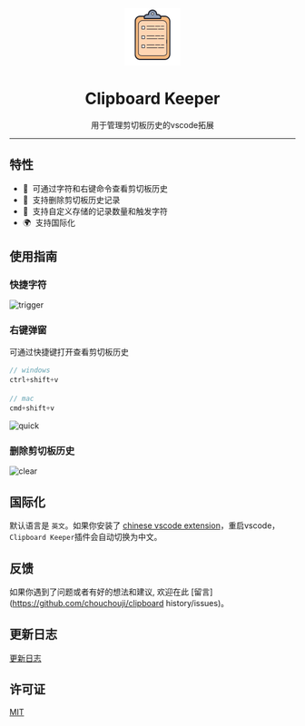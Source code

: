 <div align="center">
  <img src="./resources/logo.png" alt="logo" />
  <h1>Clipboard Keeper</h1>
  <p>用于管理剪切板历史的vscode拓展</p>
</div>

---

## 特性

- 📝 &nbsp;可通过字符和右键命令查看剪切板历史
- 📖 &nbsp;支持删除剪切板历史记录
- 🌈 &nbsp;支持自定义存储的记录数量和触发字符
- 🌍 &nbsp;支持国际化

## 使用指南

### 快捷字符

![trigger](https://github.com/user-attachments/assets/23302898-708f-48a9-a238-96f9e8780e91)

### 右键弹窗

可通过快捷键打开查看剪切板历史

```js
// windows
ctrl+shift+v

// mac
cmd+shift+v
```

![quick](https://github.com/user-attachments/assets/b03425f6-2bd7-4976-bfe4-5570cd37a2fd)

### 删除剪切板历史

![clear](https://github.com/user-attachments/assets/79dff44c-22e4-4fda-bc24-ff73db3f441b)

## 国际化

默认语言是 `英文`。如果你安装了 [chinese vscode extension](https://marketplace.visualstudio.com/items?itemName=MS-CEINTL.vscode-language-pack-zh-hans)，重启vscode，`Clipboard Keeper`插件会自动切换为中文。

## 反馈

如果你遇到了问题或者有好的想法和建议, 欢迎在此 [留言](https://github.com/chouchouji/clipboard history/issues)。

## 更新日志

[更新日志](CHANGELOG.md)

## 许可证

[MIT](LICENSE)


